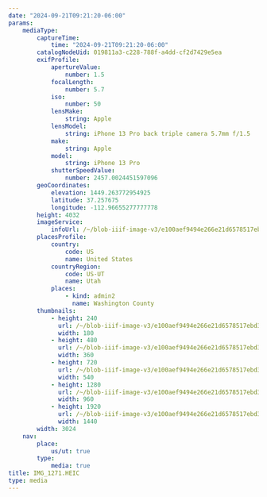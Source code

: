 ```yaml
---
date: "2024-09-21T09:21:20-06:00"
params:
    mediaType:
        captureTime:
            time: "2024-09-21T09:21:20-06:00"
        catalogNodeUid: 019811a3-c228-788f-a4dd-cf2d7429e5ea
        exifProfile:
            apertureValue:
                number: 1.5
            focalLength:
                number: 5.7
            iso:
                number: 50
            lensMake:
                string: Apple
            lensModel:
                string: iPhone 13 Pro back triple camera 5.7mm f/1.5
            make:
                string: Apple
            model:
                string: iPhone 13 Pro
            shutterSpeedValue:
                number: 2457.0024451597096
        geoCoordinates:
            elevation: 1449.263772954925
            latitude: 37.257675
            longitude: -112.96655277777778
        height: 4032
        imageService:
            infoUrl: /~/blob-iiif-image-v3/e100aef9494e266e21d6578517ebd364a468c6a379f852977e1a5e0d93f2c34a/info.json
        placesProfile:
            country:
                code: US
                name: United States
            countryRegion:
                code: US-UT
                name: Utah
            places:
                - kind: admin2
                  name: Washington County
        thumbnails:
            - height: 240
              url: /~/blob-iiif-image-v3/e100aef9494e266e21d6578517ebd364a468c6a379f852977e1a5e0d93f2c34a/full/180%2C240/0/default.jpg
              width: 180
            - height: 480
              url: /~/blob-iiif-image-v3/e100aef9494e266e21d6578517ebd364a468c6a379f852977e1a5e0d93f2c34a/full/360%2C480/0/default.jpg
              width: 360
            - height: 720
              url: /~/blob-iiif-image-v3/e100aef9494e266e21d6578517ebd364a468c6a379f852977e1a5e0d93f2c34a/full/540%2C720/0/default.jpg
              width: 540
            - height: 1280
              url: /~/blob-iiif-image-v3/e100aef9494e266e21d6578517ebd364a468c6a379f852977e1a5e0d93f2c34a/full/960%2C1280/0/default.jpg
              width: 960
            - height: 1920
              url: /~/blob-iiif-image-v3/e100aef9494e266e21d6578517ebd364a468c6a379f852977e1a5e0d93f2c34a/full/1440%2C1920/0/default.jpg
              width: 1440
        width: 3024
    nav:
        place:
            us/ut: true
        type:
            media: true
title: IMG_1271.HEIC
type: media
---
```


